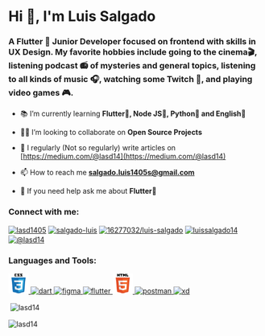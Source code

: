 <h1 align="left">Hi 👻, I'm Luis Salgado</h1>
<h3 align="left">A Flutter 💙 Junior Developer focused on frontend with skills in UX Design. My favorite hobbies include going to the cinema🎬, listening podcast 📻 of mysteries and general topics, listening to all kinds of music 🎧, watching some Twitch 💜, and playing video games 🎮.</h3>

- 📚 I’m currently learning **Flutter💙, Node JS💚, Python🐍 and English📖**

- 🤝🏻 I’m looking to collaborate on **Open Source Projects**

- 📝 I regularly (Not so regularly) write articles on [https://medium.com/@lasd14](https://medium.com/@lasd14)

- 📫 How to reach me **salgado.luis1405s@gmail.com**

- 💬 If you need help ask me about **Flutter💙**

<h3 align="left">Connect with me:</h3>
<p align="left">
<a href="https://twitter.com/lasd1405" target="blank"><img align="center" src="https://raw.githubusercontent.com/rahuldkjain/github-profile-readme-generator/master/src/images/icons/Social/twitter.svg" alt="lasd1405" height="30" width="40" /></a>
<a href="https://linkedin.com/in/salgado-luis" target="blank"><img align="center" src="https://raw.githubusercontent.com/rahuldkjain/github-profile-readme-generator/master/src/images/icons/Social/linked-in-alt.svg" alt="salgado-luis" height="30" width="40" /></a>
<a href="https://stackoverflow.com/users/16277032/luis-salgado" target="blank"><img align="center" src="https://raw.githubusercontent.com/rahuldkjain/github-profile-readme-generator/master/src/images/icons/Social/stack-overflow.svg" alt="16277032/luis-salgado" height="30" width="40" /></a>
<a href="https://www.behance.net/luissalgado14" target="blank"><img align="center" src="https://raw.githubusercontent.com/rahuldkjain/github-profile-readme-generator/master/src/images/icons/Social/behance.svg" alt="luissalgado14" height="30" width="40" /></a>
<a href="https://medium.com/@lasd14" target="blank"><img align="center" src="https://raw.githubusercontent.com/rahuldkjain/github-profile-readme-generator/master/src/images/icons/Social/medium.svg" alt="@lasd14" height="30" width="40" /></a>
</p>

<h3 align="left">Languages and Tools:</h3>
<p align="left"> <a href="https://www.w3schools.com/css/" target="_blank" rel="noreferrer"> <img src="https://raw.githubusercontent.com/devicons/devicon/master/icons/css3/css3-original-wordmark.svg" alt="css3" width="40" height="40"/> </a> <a href="https://dart.dev" target="_blank" rel="noreferrer"> <img src="https://www.vectorlogo.zone/logos/dartlang/dartlang-icon.svg" alt="dart" width="40" height="40"/> </a> <a href="https://www.figma.com/" target="_blank" rel="noreferrer"> <img src="https://www.vectorlogo.zone/logos/figma/figma-icon.svg" alt="figma" width="40" height="40"/> </a> <a href="https://flutter.dev" target="_blank" rel="noreferrer"> <img src="https://www.vectorlogo.zone/logos/flutterio/flutterio-icon.svg" alt="flutter" width="40" height="40"/> </a> <a href="https://www.w3.org/html/" target="_blank" rel="noreferrer"> <img src="https://raw.githubusercontent.com/devicons/devicon/master/icons/html5/html5-original-wordmark.svg" alt="html5" width="40" height="40"/> </a> <a href="https://postman.com" target="_blank" rel="noreferrer"> <img src="https://www.vectorlogo.zone/logos/getpostman/getpostman-icon.svg" alt="postman" width="40" height="40"/> </a> <a href="https://www.adobe.com/products/xd.html" target="_blank" rel="noreferrer"> <img src="https://cdn.worldvectorlogo.com/logos/adobe-xd.svg" alt="xd" width="40" height="40"/> </a> </p>

<p>&nbsp;<img align="center" src="https://github-readme-stats.vercel.app/api?username=lasd14&show_icons=true&locale=en" alt="lasd14" /></p>

<p><img align="center" src="https://github-readme-streak-stats.herokuapp.com/?user=lasd14&" alt="lasd14" /></p>

